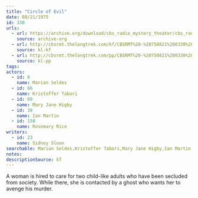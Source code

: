 ```yaml
---
title: "Circle of Evil"
date: 08/21/1975
id: 330
urls: 
  - url: https://archive.org/download/cbs_radio_mystery_theater/cbs_radio_mystery_theater-0301-0350.zip/cbs_radio_mystery_theater-0301-0350%2Fcbsrmt_0330_circle_of_evil.mp3
    source: archive-org
  - url: http://cbsrmt.thelongtrek.com/kf/CBSRMT%20-%20750821%200330%20Circle%20Of%20Evil_kf.mp3
    source: kl-kf
  - url: http://cbsrmt.thelongtrek.com/pp/CBSRMT%20-%20750821%200330%20Circle%20of%20Evil_pp.mp3
    source: kl-pp
tags: 
actors:  
  - id: 6
    name: Marian Seldes  
  - id: 66
    name: Kristoffer Tabori  
  - id: 60
    name: Mary Jane Higby  
  - id: 38
    name: Ian Martin  
  - id: 150
    name: Rosemary Rice
writers:  
  - id: 23
    name: Sidney Sloan
searchable: Marian Seldes,Kristoffer Tabori,Mary Jane Higby,Ian Martin,Rosemary Rice Sidney Sloan
notes: 
descriptionSource: kf
---
```

A woman is hired to care for two child-like adults who have been secluded from society. While there, she is contacted by a ghost who wants her to avenge his murder.